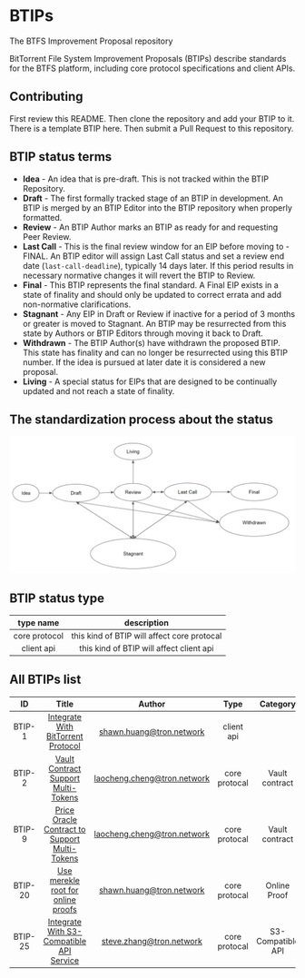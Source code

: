 # BTIPs

The BTFS Improvement Proposal repository

BitTorrent File System Improvement Proposals (BTIPs) describe standards for the BTFS platform, including core protocol specifications and client APIs.

## Contributing

First review this README. Then clone the repository and add your BTIP to it. There is a template BTIP here. Then submit a Pull Request to this repository.

## BTIP status terms

- **Idea** - An idea that is pre-draft. This is not tracked within the BTIP Repository.
- **Draft** - The first formally tracked stage of an BTIP in development. An BTIP is merged by an BTIP Editor into the BTIP repository when properly formatted.
- **Review** - An BTIP Author marks an BTIP as ready for and requesting Peer Review.
- **Last Call** - This is the final review window for an EIP before moving to - FINAL. An BTIP editor will assign Last Call status and set a review end date (`last-call-deadline`), typically 14 days later. If this period results in necessary normative changes it will revert the BTIP to Review.
- **Final** - This BTIP represents the final standard. A Final EIP exists in a state of finality and should only be updated to correct errata and add non-normative clarifications.
- **Stagnant** - Any EIP in Draft or Review if inactive for a period of 3 months or greater is moved to Stagnant. An BTIP may be resurrected from this state by Authors or BTIP Editors through moving it back to Draft.
- **Withdrawn** - The BTIP Author(s) have withdrawn the proposed BTIP. This state has finality and can no longer be resurrected using this BTIP number. If the idea is pursued at later date it is considered a new proposal.
- **Living** - A special status for EIPs that are designed to be continually updated and not reach a state of finality.

## The standardization process about the status

![This is the process about the status](BTIP-process-update.jpeg)

## BTIP status type

| type name |     description |
| :--: | :-------: |
| core protocol  | this kind of BTIP will affect core protocal |
| client api  | this kind of BTIP will affect client api |compatible |

## All BTIPs list

|   ID   |                              Title                               |              Author              |  Type  |     Category      | Status |
|  :---: |:----------------------------------------------------------------:|:--------------------------------:| :----: |:-----------------:|:------:|
| BTIP-1 |      [Integrate With BitTorrent Protocol](BTIPS/BTIP-1.md)       |    <shawn.huang@tron.network>    | client api |                   | Living |
| BTIP-2 |      [Vault Contract Support Multi-Tokens](BTIPS/BTIP-2.md)      |  <laocheng.cheng@tron.network>   | core protocal |  Vault contract   | Final  |
| BTIP-9 | [Price Oracle Contract to Support Multi-Tokens](BTIPS/BTIP-9.md) |  <laocheng.cheng@tron.network>   | core protocal |  Vault contract   | Final  |
| BTIP-20 |      [Use merekle root for online proofs](BTIPS/BTIP-20.md)      |    <shawn.huang@tron.network>    | core protocal |   Online Proof    | Final  |
| BTIP-25 |   [Integrate With S3-Compatible API Service](BTIPS/BTIP-25.md)   | <steve.zhang@tron.network> | core protocal | S3-Compatible API | Review |

